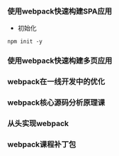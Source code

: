 ### 使用webpack快速构建SPA应用
* 初始化
```
npm init -y
```



### 使用webpack快速构建多页应用

### webpack在一线开发中的优化

### webpack核心源码分析原理课

### 从头实现webpack

### webpack课程补丁包